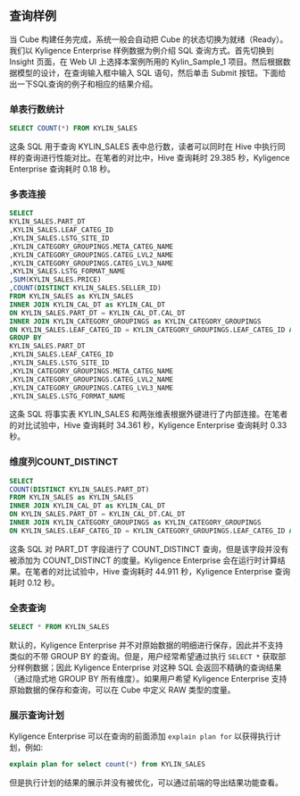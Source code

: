 ## 查询样例
当 Cube 构建任务完成，系统一般会自动把 Cube 的状态切换为就绪（Ready）。我们以 Kyligence Enterprise 样例数据为例介绍 SQL 查询方式。首先切换到 Insight 页面，在 Web UI 上选择本案例所用的 Kylin_Sample_1 项目。然后根据数据模型的设计，在查询输入框中输入 SQL 语句，然后单击 Submit 按钮。下面给出一下SQL查询的例子和相应的结果介绍。
### 单表行数统计
```sql
SELECT COUNT(*) FROM KYLIN_SALES
```

这条 SQL 用于查询 KYLIN_SALES 表中总行数，读者可以同时在 Hive 中执行同样的查询进行性能对比。在笔者的对比中，Hive 查询耗时 29.385 秒，Kyligence Enterprise 查询耗时 0.18 秒。

### 多表连接

```sql
SELECT
KYLIN_SALES.PART_DT
,KYLIN_SALES.LEAF_CATEG_ID
,KYLIN_SALES.LSTG_SITE_ID
,KYLIN_CATEGORY_GROUPINGS.META_CATEG_NAME
,KYLIN_CATEGORY_GROUPINGS.CATEG_LVL2_NAME
,KYLIN_CATEGORY_GROUPINGS.CATEG_LVL3_NAME
,KYLIN_SALES.LSTG_FORMAT_NAME
,SUM(KYLIN_SALES.PRICE)
,COUNT(DISTINCT KYLIN_SALES.SELLER_ID)
FROM KYLIN_SALES as KYLIN_SALES
INNER JOIN KYLIN_CAL_DT as KYLIN_CAL_DT
ON KYLIN_SALES.PART_DT = KYLIN_CAL_DT.CAL_DT
INNER JOIN KYLIN_CATEGORY_GROUPINGS as KYLIN_CATEGORY_GROUPINGS
ON KYLIN_SALES.LEAF_CATEG_ID = KYLIN_CATEGORY_GROUPINGS.LEAF_CATEG_ID AND KYLIN_SALES.LSTG_SITE_ID = KYLIN_CATEGORY_GROUPINGS.SITE_ID
GROUP BY
KYLIN_SALES.PART_DT
,KYLIN_SALES.LEAF_CATEG_ID
,KYLIN_SALES.LSTG_SITE_ID
,KYLIN_CATEGORY_GROUPINGS.META_CATEG_NAME
,KYLIN_CATEGORY_GROUPINGS.CATEG_LVL2_NAME
,KYLIN_CATEGORY_GROUPINGS.CATEG_LVL3_NAME
,KYLIN_SALES.LSTG_FORMAT_NAME
```

这条 SQL 将事实表 KYLIN_SALES 和两张维表根据外键进行了内部连接。在笔者的对比试验中，Hive 查询耗时 34.361 秒，Kyligence Enterprise 查询耗时 0.33 秒。
### 维度列COUNT_DISTINCT

```sql
SELECT
COUNT(DISTINCT KYLIN_SALES.PART_DT)
FROM KYLIN_SALES as KYLIN_SALES
INNER JOIN KYLIN_CAL_DT as KYLIN_CAL_DT
ON KYLIN_SALES.PART_DT = KYLIN_CAL_DT.CAL_DT
INNER JOIN KYLIN_CATEGORY_GROUPINGS as KYLIN_CATEGORY_GROUPINGS
ON KYLIN_SALES.LEAF_CATEG_ID = KYLIN_CATEGORY_GROUPINGS.LEAF_CATEG_ID AND KYLIN_SALES.LSTG_SITE_ID = KYLIN_CATEGORY_GROUPINGS.SITE_ID
```

这条 SQL 对 PART_DT 字段进行了 COUNT_DISTINCT 查询，但是该字段并没有被添加为 COUNT_DISTINCT 的度量。Kyligence Enterprise 会在运行时计算结果。在笔者的对比试验中，Hive 查询耗时 44.911 秒，Kyligence Enterprise 查询耗时 0.12 秒。
### 全表查询

```sql
SELECT * FROM KYLIN_SALES
```

默认的，Kyligence Enterprise 并不对原始数据的明细进行保存，因此并不支持类似的不带 GROUP BY 的查询。但是，用户经常希望通过执行 `SELECT *` 获取部分样例数据；因此 Kyligence Enterprise 对这种 SQL 会返回不精确的查询结果（通过隐式地 GROUP BY 所有维度）。如果用户希望 Kyligence Enterprise 支持原始数据的保存和查询，可以在 Cube 中定义 RAW 类型的度量。

### 展示查询计划

Kyligence Enterprise 可以在查询的前面添加 `explain plan for` 以获得执行计划，例如:

```sql
explain plan for select count(*) from KYLIN_SALES
```

但是执行计划的结果的展示并没有被优化，可以通过前端的导出结果功能查看。
